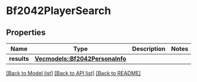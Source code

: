 # Bf2042PlayerSearch

## Properties

Name | Type | Description | Notes
------------ | ------------- | ------------- | -------------
**results** | [**Vec<models::Bf2042PersonaInfo>**](Bf2042PersonaInfo.md) |  | 

[[Back to Model list]](../README.md#documentation-for-models) [[Back to API list]](../README.md#documentation-for-api-endpoints) [[Back to README]](../README.md)


